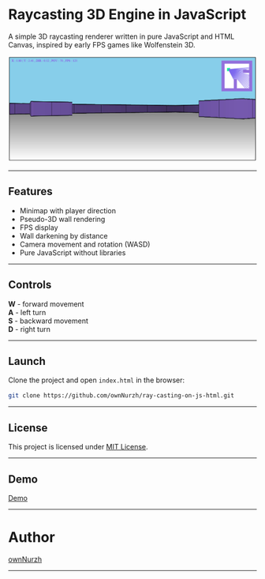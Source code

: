 # Raycasting 3D Engine in JavaScript


A simple 3D raycasting renderer written in pure JavaScript and HTML Canvas, inspired by early FPS games like Wolfenstein 3D.

![Preview](s.jpg)

---

## Features

- Minimap with player direction
- Pseudo-3D wall rendering
- FPS display
- Wall darkening by distance
- Camera movement and rotation (WASD)
- Pure JavaScript without libraries

---

## Controls

**W** - forward movement<br>
**A** - left turn<br>
**S** - backward movement<br>
**D** - right turn<br>

---

## Launch

Clone the project and open `index.html` in the browser:

```bash
git clone https://github.com/ownNurzh/ray-casting-on-js-html.git
```

---

## License

This project is licensed under [MIT License](./LICENSE).

---

## Demo

[Demo](https://ownnurzh.github.io/ray-casting-on-js-html/)

---

# Author

[ownNurzh](https://github.com/ownNurzh)

---
